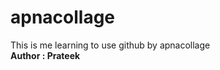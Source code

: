 # apnacollage
This is me learning to use github by apnacollage
<br>
<strong> Author : Prateek </strong>
<br>
<style>
  a: active{
    color:red;
  }
</style>
<a href ="https://youtu.be/Ez8F0nW6S-w?si=7bNY7YnIUDyKIjCT">
